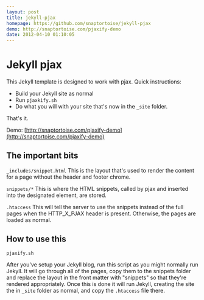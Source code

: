 ```yaml
---
layout: post
title: jekyll-pjax
homepage: https://github.com/snaptortoise/jekyll-pjax
demo: http://snaptortoise.com/pjaxify-demo
date: 2012-04-10 01:10:05
---
```

# Jekyll pjax

This Jekyll template is designed to work with pjax.  Quick instructions:

- Build your Jekyll site as normal
- Run `pjaxkify.sh`
- Do what you will with your site that's now in the `_site` folder.

That's it.

Demo: [http://snaptortoise.com/pjaxify-demo](http://snaptortoise.com/pjaxify-demo)

## The important bits


`_includes/snippet.html`
This is the layout that's used to render the content for a page without the header and footer chrome.

`snippets/*`
This is where the HTML snippets, called by pjax and inserted into the designated element, are stored.

`.htaccess`
This will tell the server to use the snippets instead of the full pages when the HTTP_X_PJAX header is present. Otherwise, the pages are loaded as normal.

## How to use this

`pjaxify.sh`

After you've setup your Jekyll blog, run this script as you might normally run Jekyll.  It will go through all of the pages, copy them to the snippets folder and replace the layout in the front matter with "snippets" so that they're rendered appropriately. Once this is done it will run Jekyll, creating the site the in `_site` folder as normal, and copy the `.htaccess` file there.
